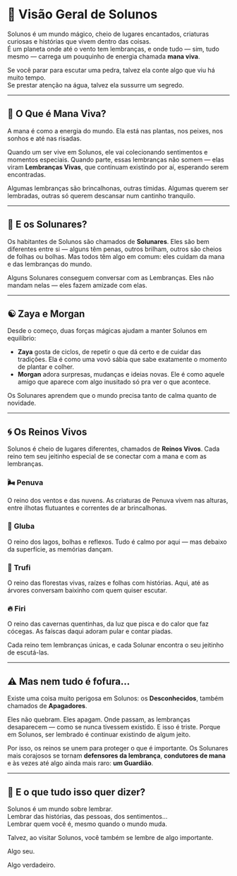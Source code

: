 # 🌟 Visão Geral de Solunos

Solunos é um mundo mágico, cheio de lugares encantados, criaturas curiosas e histórias que vivem dentro das coisas.  
É um planeta onde até o vento tem lembranças, e onde tudo — sim, tudo mesmo — carrega um pouquinho de energia chamada **mana viva**.

Se você parar para escutar uma pedra, talvez ela conte algo que viu há muito tempo.  
Se prestar atenção na água, talvez ela sussurre um segredo.

---

## 🌱 O Que é Mana Viva?

A mana é como a energia do mundo. Ela está nas plantas, nos peixes, nos sonhos e até nas risadas.

Quando um ser vive em Solunos, ele vai colecionando sentimentos e momentos especiais. Quando parte, essas lembranças não somem — elas viram **Lembranças Vivas**, que continuam existindo por aí, esperando serem encontradas.

Algumas lembranças são brincalhonas, outras tímidas. Algumas querem ser lembradas, outras só querem descansar num cantinho tranquilo.

---

## 🧒 E os Solunares?

Os habitantes de Solunos são chamados de **Solunares**. Eles são bem diferentes entre si — alguns têm penas, outros brilham, outros são cheios de folhas ou bolhas. Mas todos têm algo em comum: eles cuidam da mana e das lembranças do mundo.

Alguns Solunares conseguem conversar com as Lembranças. Eles não mandam nelas — eles fazem amizade com elas.

---

## ☯️ Zaya e Morgan

Desde o começo, duas forças mágicas ajudam a manter Solunos em equilíbrio:

- **Zaya** gosta de ciclos, de repetir o que dá certo e de cuidar das tradições. Ela é como uma vovó sábia que sabe exatamente o momento de plantar e colher.
- **Morgan** adora surpresas, mudanças e ideias novas. Ele é como aquele amigo que aparece com algo inusitado só pra ver o que acontece.

Os Solunares aprendem que o mundo precisa tanto de calma quanto de novidade.

---

## 🌀 Os Reinos Vivos

Solunos é cheio de lugares diferentes, chamados de **Reinos Vivos**. Cada reino tem seu jeitinho especial de se conectar com a mana e com as lembranças.

### 🌬️ **Penuva**  
O reino dos ventos e das nuvens. As criaturas de Penuva vivem nas alturas, entre ilhotas flutuantes e correntes de ar brincalhonas.

### 🌊 **Gluba**  
O reino dos lagos, bolhas e reflexos. Tudo é calmo por aqui — mas debaixo da superfície, as memórias dançam.

### 🌿 **Trufi**  
O reino das florestas vivas, raízes e folhas com histórias. Aqui, até as árvores conversam baixinho com quem quiser escutar.

### 🔥 **Firi**  
O reino das cavernas quentinhas, da luz que pisca e do calor que faz cócegas. As faíscas daqui adoram pular e contar piadas.

Cada reino tem lembranças únicas, e cada Solunar encontra o seu jeitinho de escutá-las.

---

## ⚠️ Mas nem tudo é fofura...

Existe uma coisa muito perigosa em Solunos: os **Desconhecidos**, também chamados de **Apagadores**.

Eles não quebram. Eles apagam. Onde passam, as lembranças desaparecem — como se nunca tivessem existido. E isso é triste. Porque em Solunos, ser lembrado é continuar existindo de algum jeito.

Por isso, os reinos se unem para proteger o que é importante. Os Solunares mais corajosos se tornam **defensores da lembrança**, **condutores de mana** e às vezes até algo ainda mais raro: **um Guardião**.

---

## 💫 E o que tudo isso quer dizer?

Solunos é um mundo sobre lembrar.  
Lembrar das histórias, das pessoas, dos sentimentos…  
Lembrar quem você é, mesmo quando o mundo muda.

Talvez, ao visitar Solunos, você também se lembre de algo importante.

Algo seu.

Algo verdadeiro.
